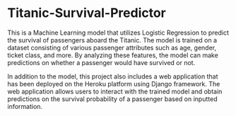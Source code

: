 # Titanic-Survival-Predictor

This is a Machine Learning model that utilizes Logistic Regression to predict the survival of passengers aboard the Titanic. The model is trained on a dataset consisting of various passenger attributes such as age, gender, ticket class, and more. By analyzing these features, the model can make predictions on whether a passenger would have survived or not. 

In addition to the model, this project also includes a web application that has been deployed on the Heroku platform using Django framework. The web application allows users to interact with the trained model and obtain predictions on the survival probability of a passenger based on inputted information.